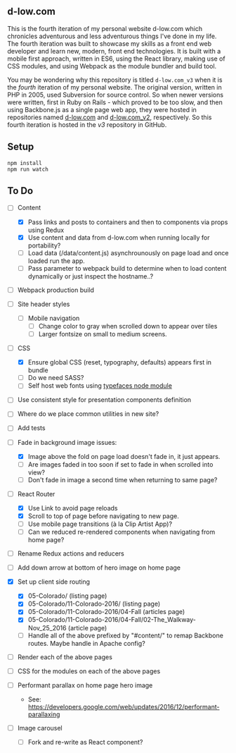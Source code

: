 d-low.com 
---
 
This is the fourth iteration of my personal website d-low.com which chronicles
adventurous and less adventurous things I've done in my life. The fourth 
iteration was built to showcase my skills as a front end web developer and learn
new, modern, front end technologies. It is built with a mobile first approach, 
written in ES6, using the React library, making use of CSS modules, and using 
Webpack as the module bundler and build tool.

You may be wondering why this repository is titled `d-low.com_v3` when it is
the _fourth_ iteration of my personal website. The original version, written in
PHP in 2005, used Subversion for source control. So when newer versions were 
written, first in Ruby on Rails - which proved to be too slow, and then using
Backbone.js as a single page web app, they were hosted in repositories named
[d-low.com](https://github.com/d-low/d-low.com) and 
[d-low.com_v2](https://github.com/d-low/d-low.com_v2), respectively. So this
fourth iteration is hosted in the _v3_ repository in GitHub.
 
 
Setup
---
 
```
npm install
npm run watch 
```

To Do
---

- [ ] Content
  - [x] Pass links and posts to containers and then to components via props using Redux
  - [x] Use content and data from d-low.com when running locally for portability?
  - [ ] Load data (/data/content.js) asynchrounously on page load and once loaded 
        run the app.
  - [ ] Pass parameter to webpack build to determine when to load content dynamically
        or just inspect the hostname..?

- [ ] Webpack production build

- [ ] Site header styles
  - [ ] Mobile navigation
    - [ ] Change color to gray when scrolled down to appear over tiles
    - [ ] Larger fontsize on small to medium screens.

- [ ] CSS
  - [x] Ensure global CSS (reset, typography, defaults) appears first in bundle
  - [ ] Do we need SASS?
  - [ ] Self host web fonts using [typefaces node module](https://github.com/KyleAMathews/typefaces) 

- [ ] Use consistent style for presentation components definition
- [ ] Where do we place common utilities in new site?
- [ ] Add tests

- [ ] Fade in background image issues:
  - [x] Image above the fold on page load doesn't fade in, it just appears.
  - [ ] Are images faded in too soon if set to fade in when scrolled into view?
  - [ ] Don't fade in image a second time when returning to same page?

- [ ] React Router
  - [x] Use Link to avoid page reloads
  - [x] Scroll to top of page before navigating to new page.
  - [ ] Use mobile page transitions (à la Clip Artist App)?
  - [ ] Can we reduced re-rendered components when navigating from home page?
  
- [ ] Rename Redux actions and reducers
- [ ] Add down arrow at bottom of hero image on home page

- [x] Set up client side routing
  - [x] 05-Colorado/ (listing page)
  - [x] 05-Colorado/11-Colorado-2016/ (listing page)
  - [x] 05-Colorado/11-Colorado-2016/04-Fall (articles page)
  - [x] 05-Colorado/11-Colorado-2016/04-Fall/02-The_Walkway-Nov_25_2016 (article page)
  - [ ] Handle all of the above prefixed by "#content/" to remap Backbone routes. Maybe
        handle in Apache config?

- [ ] Render each of the above pages
- [ ] CSS for the modules on each of the above pages

- [ ] Performant parallax on home page hero image
  - See: https://developers.google.com/web/updates/2016/12/performant-parallaxing
- [ ] Image carousel
  - [ ] Fork and re-write as React component?
